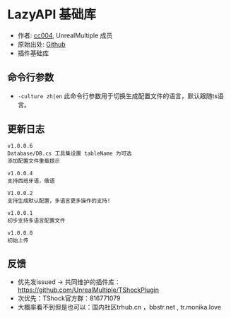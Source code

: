 # LazyAPI 基础库

- 作者: [cc004](https://github.com/cc004), UnrealMultiple 成员
- 原始出处: [Github](https://github.com/cc004/LazyUtils)
- 插件基础库

## 命令行参数
- `-culture zh|en` 此命令行参数用于切换生成配置文件的语言，默认跟随ts语言。
## 更新日志

```
v1.0.0.6
Database/DB.cs 工具集设置 tableName 为可选
添加配置文件重载提示

v1.0.0.4
支持西班牙语，俄语

V1.0.0.2
支持生成默认配置，多语言更多操作的支持!

v1.0.0.1
初步支持多语言配置文件

v1.0.0.0
初始上传
```

## 反馈
- 优先发issued -> 共同维护的插件库：https://github.com/UnrealMultiple/TShockPlugin
- 次优先：TShock官方群：816771079
- 大概率看不到但是也可以：国内社区trhub.cn ，bbstr.net , tr.monika.love
